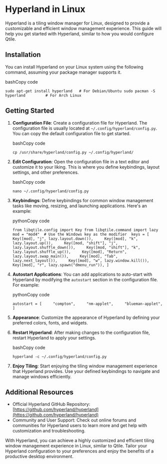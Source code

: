 # Hyperland in Linux

Hyperland is a tiling window manager for Linux, designed to provide a customizable and efficient window management experience. This guide will help you get started with Hyperland, similar to how you would configure Qtile.

## Installation

You can install Hyperland on your Linux system using the following command, assuming your package manager supports it.

bashCopy code

`sudo apt-get install hyperland   # For Debian/Ubuntu sudo pacman -S hyperland         # For Arch Linux`

## Getting Started

1. **Configuration File**: Create a configuration file for Hyperland. The configuration file is usually located at `~/.config/hyperland/config.py`. You can copy the default configuration file to get started.
    
    bashCopy code
    
    `cp /usr/share/hyperland/config.py ~/.config/hyperland/`
    
2. **Edit Configuration**: Open the configuration file in a text editor and customize it to your liking. This is where you define keybindings, layout settings, and other preferences.
    
    bashCopy code
    
    `nano ~/.config/hyperland/config.py`
    
3. **Keybindings**: Define keybindings for common window management tasks like moving, resizing, and launching applications. Here's an example:
    
    pythonCopy code
    
    `from libqtile.config import Key from libqtile.command import lazy  mod = "mod4"  # Use the Windows key as the modifier  keys = [     Key([mod], "j", lazy.layout.down()),     Key([mod], "k", lazy.layout.up()),     Key([mod, "shift"], "j", lazy.layout.shuffle_down()),     Key([mod, "shift"], "k", lazy.layout.shuffle_up()),     Key([mod], "Return", lazy.layout.swap_main()),     Key([mod], "Tab", lazy.next_layout()),     Key([mod], "w", lazy.window.kill()),     Key([mod], "r", lazy.spawn("dmenu_run")), ]`
    
4. **Autostart Applications**: You can add applications to auto-start with Hyperland by modifying the `autostart` section in the configuration file. For example:
    
    pythonCopy code
    
    `autostart = [     "compton",     "nm-applet",     "blueman-applet", ]`
    
5. **Appearance**: Customize the appearance of Hyperland by defining your preferred colors, fonts, and widgets.
    
6. **Restart Hyperland**: After making changes to the configuration file, restart Hyperland to apply your settings.
    
    bashCopy code
    
    `hyperland -c ~/.config/hyperland/config.py`
    
7. **Enjoy Tiling**: Start enjoying the tiling window management experience that Hyperland provides. Use your defined keybindings to navigate and manage windows efficiently.
    

## Additional Resources

- Official Hyperland GitHub Repository: [https://github.com/hyperland/hyperland](https://github.com/hyperland/hyperland)
- Community and User Support: Check out online forums and communities for Hyperland users to learn more and get help with customization and troubleshooting.

With Hyperland, you can achieve a highly customized and efficient tiling window management experience in Linux, similar to Qtile. Tailor your Hyperland configuration to your preferences and enjoy the benefits of a productive desktop environment.